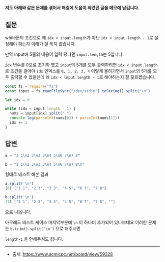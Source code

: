 **저도 아래와 같은 문제를 겪어서 해결에 도움이 되었던 글을 메모에 남깁니다.**

## 질문

while문의 조건으로 왜 `idx < input.length`가 아닌 `idx < input.length - 1`로 설정해야 하는지 이해가 잘 되지 않습니다.

만약 input에 5줄의 내용이 입력 됐다면 `input.length`는 5입니다.

`idx` 변수를 0으로 초기화 했고 `input`의 5개를 모두 출력하려면 `idx < input.length`로 조건을 걸어야 `idx` 인덱스를 `0, 1, 2, 3, 4` 이렇게 올려가면서 `input`의 5개를 모두 출력할 수 있을텐데 왜 `idx < lnput.length - 1`로 해야하는지 잘 모르겠습니다.

```js
const fs = require("fs")
const input = fs.readFileSync("/dev/stdin").toString().split("\n")

let idx = 0

while (idx < input.length - 1) {
  nums = input[idx].split(" ")
  console.log(parseInt(nums[0]) + parseInt(nums[1]))
  idx += 1
}
```

## 답변

```js
a = "1 1\n2 3\n3 3\n4 5\n6 7\n7 8"

b = "1 1\n2 3\n3 3\n4 5\n6 7\n7 8\n"
```

형태로 테스트 해본 결과 

```js
a.split('\n')
(6) ["1 1", "2 3", "3 3", "4 5", "6 7", "7 8"]

b.split('\n')
(7) ["1 1", "2 3", "3 3", "4 5", "6 7", "7 8", ""]
```

으로 나옵니다.

아무래도 테스트 케이스 마지막부분에 `\n` 이 하나더 추가되어 있나보네요
이러한 문제는 `b.trim().split('\n')` 으로 해주시면

`length-1` 을 안해주셔도 됩니다.

___

- 출처: https://www.acmicpc.net/board/view/59328

